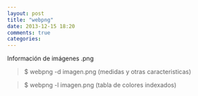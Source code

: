 ```yaml
---
layout: post
title: "webpng"
date: 2013-12-15 18:20
comments: true
categories: 
---
```

Información de imágenes .png

>$ webpng -d imagen.png (medidas y otras caracteristicas)

>$ webpng -l imagen.png (tabla de colores indexados)

